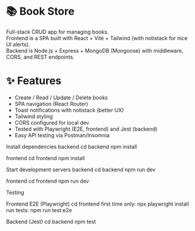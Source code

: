 # 📚 Book Store

Full-stack CRUD app for managing books.  
Frontend is a SPA built with React + Vite + Tailwind (with notistack for nice UI alerts).  
Backend is Node.js + Express + MongoDB (Mongoose) with middleware, CORS, and REST endpoints.

# ✨ Features
- Create / Read / Update / Delete books
- SPA navigation (React Router)
- Toast notifications with notistack (better UX)
- Tailwind styling
- CORS configured for local dev
- Tested with Playwright (E2E, frontend) and Jest (backend)
- Easy API testing via Postman/Insomnia

Install dependencies
backend
cd backend
npm install

frontend
cd frontend
npm install

Start development servers
backend
cd backend
npm run dev

frontend
cd frontend
npm run dev

Testing

Frontend E2E (Playwright)
cd frontend
first time only:
npx playwright install
run tests:
npm run test:e2e

Backend (Jest)
cd backend
npm test


